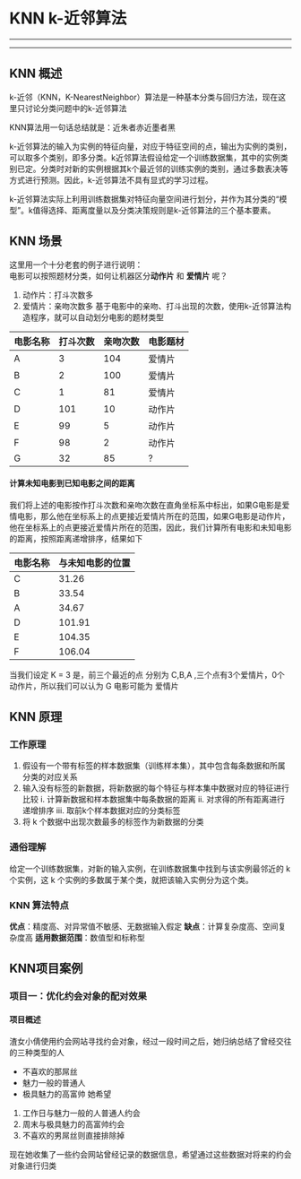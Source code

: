 # KNN k-近邻算法
*****

*****
## KNN 概述
k-近邻（KNN，K-NearestNeighbor）算法是一种基本分类与回归方法，现在这里只讨论分类问题中的k-近邻算法  

KNN算法用一句话总结就是：近朱者赤近墨者黑  

k-近邻算法的输入为实例的特征向量，对应于特征空间的点，输出为实例的类别，可以取多个类别，即多分类。k近邻算法假设给定一个训练数据集，其中的实例类别已定。分类时对新的实例根据其k个最近邻的训练实例的类别，通过多数表决等方式进行预测。因此，k-近邻算法不具有显式的学习过程。

k-近邻算法实际上利用训练数据集对特征向量空间进行划分，并作为其分类的“模型”。k值得选择、距离度量以及分类决策规则是k-近邻算法的三个基本要素。

## KNN 场景
这里用一个十分老套的例子进行说明：  
电影可以按照题材分类，如何让机器区分**动作片** 和 **爱情片** 呢？
1. 动作片：打斗次数多
2. 爱情片：亲吻次数多
基于电影中的亲吻、打斗出现的次数，使用k-近邻算法构造程序，就可以自动划分电影的题材类型

|电影名称|打斗次数|亲吻次数|电影题材|
|---|----|-----|-----|
|A|3|104|爱情片|
|B|2|100|爱情片|
|C|1|81|爱情片|
|D|101|10|动作片|
|E|99|5|动作片|
|F|98|2|动作片|
|G|32|85|?|

#### 计算未知电影到已知电影之间的距离
我们将上述的电影按作打斗次数和亲吻次数在直角坐标系中标出，如果G电影是爱情电影，那么他在坐标系上的点更接近爱情片所在的范围，如果G电影是动作片，他在坐标系上的点更接近爱情片所在的范围，因此，我们计算所有电影和未知电影的距离，按照距离递增排序，结果如下  

|电影名称|与未知电影的位置|
|-------|---------------|
|C|31.26|
|B|33.54|
|A|34.67|
|D|101.91|
|E|104.35|
|F|106.04|

当我们设定 K = 3 是，前三个最近的点 分别为 C,B,A ,三个点有3个爱情片，0个动作片，所以我们可以认为 G 电影可能为 爱情片

## KNN 原理
### 工作原理
1. 假设有一个带有标签的样本数据集（训练样本集），其中包含每条数据和所属分类的对应关系
2. 输入没有标签的新数据，将新数据的每个特征与样本集中数据对应的特征进行比较
  i. 计算新数据和样本数据集中每条数据的距离
  ii. 对求得的所有距离进行递增排序
  iii. 取前k个样本数据对应的分类标签
3. 将 k 个数据中出现次数最多的标签作为新数据的分类
### 通俗理解
给定一个训练数据集，对新的输入实例，在训练数据集中找到与该实例最邻近的 k 个实例，这 k 个实例的多数属于某个类，就把该输入实例分为这个类。
### KNN 算法特点
**优点**：精度高、对异常值不敏感、无数据输入假定
**缺点**：计算复杂度高、空间复杂度高
**适用数据范围**：数值型和标称型

## KNN项目案例
### 项目一：优化约会对象的配对效果
#### 项目概述
渣女小倩使用约会网站寻找约会对象，经过一段时间之后，她归纳总结了曾经交往的三种类型的人
* 不喜欢的那屌丝
* 魅力一般的普通人
* 极具魅力的高富帅
她希望
1. 工作日与魅力一般的人普通人约会
2. 周末与极具魅力的高富帅约会
3. 不喜欢的男屌丝则直接排除掉

现在她收集了一些约会网站曾经记录的数据信息，希望通过这些数据对将来的约会对象进行归类
